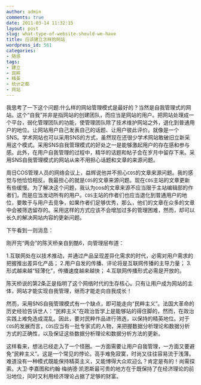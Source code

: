 ```yaml
---
author: admin
comments: true
date: 2011-03-14 11:32:15
layout: post
slug: what-type-of-website-should-we-have
title: 应该建立怎样的网站
wordpress_id: 561
categories:
- 随感
tags:
- 建立
- 民粹
- 精英
- 统计之都
- 网站
---
```


我思考了一下这个问题:什么样的网站管理模式是最好的？当然是自我管理式的网站。这个“自我”并非是指网站的创建团队，而应当是网站的用户。把网站处理成一个平台，弱化管理团队的功能，使管理团队除了技术维护网站之外，退化到普通用户的地位。让网站用户自己发表自己的话题、让用户彼此评价。就像是一个SNS。学术网站也可以采用SNS的方式，虽然现在还很少学术网站敢破旧立新采用这个模式。采用SNS自我管理模式的好处之一是能够激起用户的存在感和参与感。此外，在用户自我管理的过程中，精华的话题和帖子会在岁月中留存下来。采用SNS自我管理模式的网站从来不用担心话题和文章的来源问题。

周日COS管理人员的网络会议上，益辉说他并不担心`COS`的文章来源问题。我的感觉与他恰恰相反。我最担心的就是`COS`的文章来源问题。现在`COS`主站的文章更新有些缓慢。为了解决这个问题，我认为cos的文章来源不应当限于主站编辑部的作者们，而是应当发动所有的用户。`COS`主站的作者们也应当退化到普通用户的地位，要敢于与用户去竞争，如果作者们足够优秀，那么，他们的文章在众多的文章中会被筛选留存的。采用这样的方式应该不会增加过多的管理困难，然而，却可以长久的解决网站内容的更新问题。

下午看到一则消息：


刚开完“两会”的陈天桥亲自到酷6，向管理层布道：

1.互联网处在以技术推动，并通过产品呈现差异化需求的时代，必需对用户需求的把握推出差异化产品；
2.用户自发的传播、评论将是互联网传播的主导力量；
3.形式越来越“轻薄化”，传播速度越来越快；
4.互联网传播形式必需是开放的。

陈天桥说的第2条正是指明了这个网络时代的生存核心。只有让用户成为网站的主体，网站才能实现自我管理，继而才能走向自我成长！

然而，采用SNS自我管理模式有一个缺点，即可能走向“民粹主义”。法国大革命的历史经验告诉世人：“民粹主义”在政治哲学上是能够站的得住脚的，然而，在政治实践上难免造成混乱。因此，要对民粹作品进行筛选，以保持的精英地位。对于`COS`的发展而言，`COS`应当有一批专家式的人物，来把握数据分析理论和数据分析方式的正确性，以及保证这些数据分析理论和数据分析方法的更新。

这样看来，想法已经走入了一个怪圈。一方面需要让用户自我管理，一方面又要避免“民粹主义”。这是一个常见的悖论。高手难免寂寞，时尚又往往容易流于浅薄。难道没有一种模式既能保持精英主义，又能博得大众欢迎么？肯定是有的！尚需探索。大卫·李嘉图和约翰·梅纳德·凯恩斯最可贵的地方在于既保持了在经济理论的前沿地位，同时又利用经济理论占据了足够的财富。
